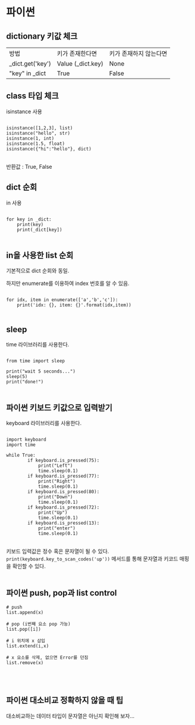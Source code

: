 # 파이썬

## dictionary 키값 체크

<table>
	<tr>
		<td>방법</td>
		<td>키가 존재한다면</td>
		<td>키가 존재하지 않는다면</td>
	</tr>
	<tr>
		<td>_dict.get('key')</td>
		<td>Value (_dict.key)</td>
		<td>None</td>
	</tr>
	<tr>
		<td>"key" in _dict</td>
		<td>True</td>
		<td>False</td>
	</tr>
</table>


## class 타입 체크

isinstance 사용

<pre>
<code>
isinstance([1,2,3], list)
isinstance("hello", str)
isinstance(1, int)
isinstance(1.5, float)
isinstance({"hi":"hello"}, dict)
</code>
</pre>

반환값 : True, False


## dict 순회

in 사용

<pre>
<code>
for key in _dict:
	print(key)
	print(_dict[key])
</code>
</pre>


## in을 사용한 list 순회

기본적으로 dict 순회와 동일.

하지만 enumerate를 이용하여 index 번호를 알 수 있음.

<pre>
<code>
for idx, item in enumerate(['a','b','c']):
	print('idx: {}, item: {}'.format(idx,item))
</code>
</pre>


## sleep

time 라이브러리를 사용한다.

<pre>
<code>
from time import sleep

print("wait 5 seconds...")
sleep(5)
print("done!")
</code>
</pre>


## 파이썬 키보드 키값으로 입력받기

keyboard 라이브러리를 사용한다.

<pre>
<code>
import keyboard
import time

while True:
		if keyboard.is_pressed(75):
			print("Left")
			time.sleep(0.1)
		if keyboard.is_pressed(77):
			print("Right")
			time.sleep(0.1)
		if keyboard.is_pressed(80):
			print("Down")
			time.sleep(0.1)
		if keyboard.is_pressed(72):
			print("Up")
			time.sleep(0.1)
		if keyboard.is_pressed(13):
			print("enter")
			time.sleep(0.1)
</code>
</pre>

키보드 입력값은 정수 혹은 문자열이 될 수 있다.
`print(keyboard.key_to_scan_codes('up'))` 메서드를 통해 문자열과 키코드 매핑을 확인할 수 있다.
<br><br>

## 파이썬 push, pop과 list control

```
# push
list.append(x)

# pop (i번째 요소 pop 가능)
list.pop([i])

# i 위치에 x 삽입
list.extend(i,x)

# x 요소를 삭제, 없으면 Error를 던짐
list.remove(x)
```
<br><br>

## 파이썬 대소비교 정확하지 않을 때 팁

대소비교하는 데이터 타입이 문자열은 아닌지 확인해 보자...